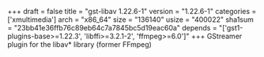+++
draft = false
title = "gst-libav 1.22.6-1"
version = "1.22.6-1"
categories = ['xmultimedia']
arch = "x86_64"
size = "136140"
usize = "400022"
sha1sum = "23bb41e36ffb76c89eb64c7a7845bc5d19eac60a"
depends = "['gst1-plugins-base>=1.22.3', 'libffi>=3.2.1-2', 'ffmpeg>=6.0']"
+++
GStreamer plugin for the libav* library (former FFmpeg)
